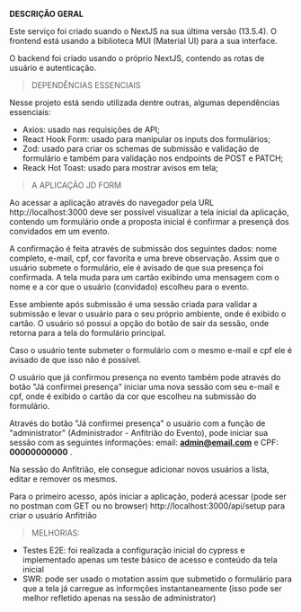**DESCRIÇÃO GERAL**

Este serviço foi criado suando o NextJS na sua última versão (13.5.4).
O frontend está usando a biblioteca MUI (Material UI) para a sua interface.

O backend foi criado usando o próprio NextJS, contendo as rotas de usuário e autenticação.

> DEPENDÊNCIAS ESSENCIAIS

Nesse projeto está sendo utilizada dentre outras, algumas dependências essenciais:
- Axios: usado nas requisições de API;
- React Hook Form: usado para manipular os inputs dos formulários;
- Zod: usado para criar os schemas de submissão e validação de formulário e também para validação nos endpoints de POST e PATCH;
- Reack Hot Toast: usado para mostrar avisos em tela;

> A APLICAÇÃO JD FORM

Ao acessar a aplicação através do navegador pela URL http://localhost:3000 deve ser possível visualizar a tela inicial da aplicação, contendo um formulário onde a proposta inicial é confirmar a presençã dos convidados em um evento.

A confirmação é feita através de submissão dos seguintes dados: nome completo, e-mail, cpf, cor favorita e uma breve observação.
Assim que o usuário submete o formulário, ele é avisado de que sua presença foi confirmada.
A tela muda para um cartão exibindo uma mensagem com o nome e a cor que o usuário (convidado) escolheu para o evento.

Esse ambiente após submissão é uma sessão criada para validar a submissão e levar o usuário para o seu próprio ambiente, onde é exibido o cartão.
O usuário só possui a opção do botão de sair da sessão, onde retorna para a tela do formulário principal.

Caso o usuário tente submeter o formulário com o mesmo e-mail e cpf ele é avisado de que isso não é possível.

O usuário que já confirmou presença no evento também pode através do botão "Já confirmei presença" iniciar uma nova sessão com seu e-mail e cpf, onde é exibido o cartão da cor que escolheu na submissão do formulário.

Através do botão "Já confirmei presença" o usuário com a função de "administrator" (Administrador - Anfitrião do Evento), pode iniciar sua sessão com as seguintes informações: email: **admin@email.com** e CPF: **00000000000** .

Na sessão do Anfitrião, ele consegue adicionar novos usuários a lista, editar e remover os mesmos.

Para o primeiro acesso, após iniciar a aplicação, poderá acessar (pode ser no postman com GET ou no browser) http://localhost:3000/api/setup para criar o usuário Anfitrião

> MELHORIAS:

- Testes E2E: foi realizada a configuração inicial do cypress e implementado apenas um teste básico de acesso e conteúdo da tela inicial
- SWR: pode ser usado o motation assim que submetido o formulário para que a tela já carregue as informções instantaneamente (isso pode ser melhor refletido apenas na sessão de administrator)
